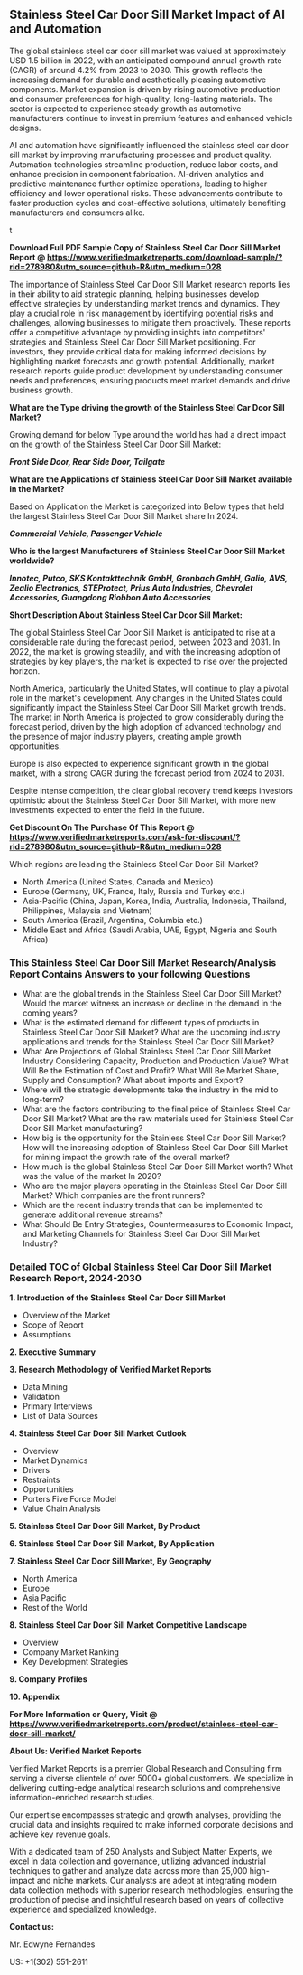 <h2>Stainless Steel Car Door Sill Market Impact of AI and Automation</h2><p>The global stainless steel car door sill market was valued at approximately USD 1.5 billion in 2022, with an anticipated compound annual growth rate (CAGR) of around 4.2% from 2023 to 2030. This growth reflects the increasing demand for durable and aesthetically pleasing automotive components. Market expansion is driven by rising automotive production and consumer preferences for high-quality, long-lasting materials. The sector is expected to experience steady growth as automotive manufacturers continue to invest in premium features and enhanced vehicle designs.</p><p>AI and automation have significantly influenced the stainless steel car door sill market by improving manufacturing processes and product quality. Automation technologies streamline production, reduce labor costs, and enhance precision in component fabrication. AI-driven analytics and predictive maintenance further optimize operations, leading to higher efficiency and lower operational risks. These advancements contribute to faster production cycles and cost-effective solutions, ultimately benefiting manufacturers and consumers alike.</p>t</p><p id="" class=""><strong>Download Full PDF Sample Copy of Stainless Steel Car Door Sill Market Report @ <a href="https://www.verifiedmarketreports.com/download-sample/?rid=278980&utm_source=github-R&utm_medium=028" target="_blank">https://www.verifiedmarketreports.com/download-sample/?rid=278980&utm_source=github-R&utm_medium=028</a></strong></p><p>The importance of&nbsp;Stainless Steel Car Door Sill Market research reports lies in their ability to aid strategic planning, helping businesses develop effective strategies by understanding market trends and dynamics. They play a crucial role in risk management by identifying potential risks and challenges, allowing businesses to mitigate them proactively. These reports offer a competitive advantage by providing insights into competitors' strategies and Stainless Steel Car Door Sill Market positioning. For investors, they provide critical data for making informed decisions by highlighting market forecasts and growth potential. Additionally, market research reports guide product development by understanding consumer needs and preferences, ensuring products meet market demands and drive business growth.</p><p><strong>What are the&nbsp;Type driving the growth of the Stainless Steel Car Door Sill Market?</strong></p><p id="" class="">Growing demand for below Type around the world has had a direct impact on the growth of the Stainless Steel Car Door Sill Market:</p><em><strong>Front Side Door, Rear Side Door, Tailgate</strong></em></p><strong>What are the&nbsp;Applications&nbsp;of Stainless Steel Car Door Sill Market available in the Market?</strong></p><p id="" class="">Based on Application the Market is categorized into Below types that held the largest Stainless Steel Car Door Sill Market share In 2024.</p><em><strong>Commercial Vehicle, Passenger Vehicle</strong></em></p><strong>Who is the largest Manufacturers of Stainless Steel Car Door Sill Market worldwide?</strong></p><p><em><strong>Innotec, Putco, SKS Kontakttechnik GmbH, Gronbach GmbH, Galio, AVS, Zealio Electronics, STEProtect, Prius Auto Industries, Chevrolet Accessories, Guangdong Riobbon Auto Accessories</strong></em></p><p id="" class=""><strong>Short Description About Stainless Steel Car Door Sill Market:</strong></p><p>The global Stainless Steel Car Door Sill Market is anticipated to rise at a considerable rate during the forecast period, between 2023 and 2031. In 2022, the market is growing steadily, and with the increasing adoption of strategies by key players, the market is expected to rise over the projected horizon.</p><p>North America, particularly the United States, will continue to play a pivotal role in the market's development. Any changes in the United States could significantly impact the Stainless Steel Car Door Sill Market growth trends. The market in North America is projected to grow considerably during the forecast period, driven by the high adoption of advanced technology and the presence of major industry players, creating ample growth opportunities.</p><p>Europe is also expected to experience significant growth in the global market, with a strong CAGR during the forecast period from 2024 to 2031.</p><p>Despite intense competition, the clear global recovery trend keeps investors optimistic about the Stainless Steel Car Door Sill Market, with more new investments expected to enter the field in the future.</p><p id="" class=""><strong>Get Discount On The Purchase Of This Report @ <a href="https://www.verifiedmarketreports.com/ask-for-discount/?rid=278980&utm_source=github-R&utm_medium=028" target="_blank">https://www.verifiedmarketreports.com/ask-for-discount/?rid=278980&utm_source=github-R&utm_medium=028</a></strong></p>Which regions are leading the Stainless Steel Car Door Sill Market?</p><ul><li>North America (United States, Canada and Mexico)</li><li>Europe (Germany, UK, France, Italy, Russia and Turkey etc.)</li><li>Asia-Pacific (China, Japan, Korea, India, Australia, Indonesia, Thailand, Philippines, Malaysia and Vietnam)</li><li>South America (Brazil, Argentina, Columbia etc.)</li><li>Middle East and Africa (Saudi Arabia, UAE, Egypt, Nigeria and South Africa)</li></ul><h3 id="" class="">This Stainless Steel Car Door Sill Market Research/Analysis Report Contains Answers to your following Questions</h3><ul><li>What are the global trends in the Stainless Steel Car Door Sill Market? Would the market witness an increase or decline in the demand in the coming years?</li><li>What is the estimated demand for different types of products in Stainless Steel Car Door Sill Market? What are the upcoming industry applications and trends for the Stainless Steel Car Door Sill Market?</li><li>What Are Projections of Global Stainless Steel Car Door Sill Market Industry Considering Capacity, Production and Production Value? What Will Be the Estimation of Cost and Profit? What Will Be Market Share, Supply and Consumption? What about imports and Export?</li><li>Where will the strategic developments take the industry in the mid to long-term?</li><li>What are the factors contributing to the final price of Stainless Steel Car Door Sill Market? What are the raw materials used for Stainless Steel Car Door Sill Market manufacturing?</li><li>How big is the opportunity for the Stainless Steel Car Door Sill Market? How will the increasing adoption of Stainless Steel Car Door Sill Market for mining impact the growth rate of the overall market?</li><li>How much is the global Stainless Steel Car Door Sill Market worth? What was the value of the market In 2020?</li><li>Who are the major players operating in the Stainless Steel Car Door Sill Market? Which companies are the front runners?</li><li>Which are the recent industry trends that can be implemented to generate additional revenue streams?</li><li>What Should Be Entry Strategies, Countermeasures to Economic Impact, and Marketing Channels for Stainless Steel Car Door Sill Market Industry?</li></ul><h3 id="" class="">Detailed TOC of Global Stainless Steel Car Door Sill Market Research Report, 2024-2030</h3><p id="" class=""><strong>1. Introduction of the Stainless Steel Car Door Sill Market</strong></p><ul><li>Overview of the Market</li><li>Scope of Report</li><li>Assumptions</li></ul><p id="" class=""><strong>2. Executive Summary</strong></p><p id="" class=""><strong>3. Research Methodology of Verified Market Reports</strong></p><ul><li>Data Mining</li><li>Validation</li><li>Primary Interviews</li><li>List of Data Sources</li></ul><p id="" class=""><strong>4. Stainless Steel Car Door Sill Market Outlook</strong></p><ul><li>Overview</li><li>Market Dynamics</li><li>Drivers</li><li>Restraints</li><li>Opportunities</li><li>Porters Five Force Model</li><li>Value Chain Analysis</li></ul><p id="" class=""><strong>5. Stainless Steel Car Door Sill Market, By Product</strong></p><p id="" class=""><strong>6. Stainless Steel Car Door Sill Market, By Application</strong></p><p id="" class=""><strong>7. Stainless Steel Car Door Sill Market, By Geography</strong></p><ul><li>North America</li><li>Europe</li><li>Asia Pacific</li><li>Rest of the World</li></ul><p id="" class=""><strong>8. Stainless Steel Car Door Sill Market Competitive Landscape</strong></p><ul><li>Overview</li><li>Company Market Ranking</li><li>Key Development Strategies</li></ul><p id="" class=""><strong>9. Company Profiles</strong></p><p id="" class=""><strong>10. Appendix</strong></p><p id="" class=""><strong>For More Information or Query, Visit @ <a href="https://www.verifiedmarketreports.com/product/stainless-steel-car-door-sill-market/" target="_blank">https://www.verifiedmarketreports.com/product/stainless-steel-car-door-sill-market/</a></strong></p><p id="" class=""><strong>About Us: Verified Market Reports</strong></p><p id="" class="">Verified Market Reports is a premier Global Research and Consulting firm serving a diverse clientele of over 5000+ global customers. We specialize in delivering cutting-edge analytical research solutions and comprehensive information-enriched research studies.</p><p id="" class="">Our expertise encompasses strategic and growth analyses, providing the crucial data and insights required to make informed corporate decisions and achieve key revenue goals.</p><p id="" class="">With a dedicated team of 250 Analysts and Subject Matter Experts, we excel in data collection and governance, utilizing advanced industrial techniques to gather and analyze data across more than 25,000 high-impact and niche markets. Our analysts are adept at integrating modern data collection methods with superior research methodologies, ensuring the production of precise and insightful research based on years of collective experience and specialized knowledge.</p><p id="" class=""><strong>Contact us:</strong></p><p id="" class="">Mr. Edwyne Fernandes</p><p id="" class="">US: +1(302) 551-2611</p>